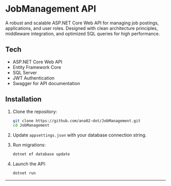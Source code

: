 #  JobManagement API

A robust and scalable ASP.NET Core Web API for managing job postings, applications, and user roles. Designed with clean architecture principles, middleware integration, and optimized SQL queries for high performance.


## Tech 

- ASP.NET Core Web API
- Entity Framework Core
- SQL Server
- JWT Authentication
- Swagger for API documentation

##  Installation

1. Clone the repository:
   ```bash
   git clone https://github.com/ana02-dot/JobManagement.git
   cd JobManagement
   ```

2. Update `appsettings.json` with your database connection string.

3. Run migrations:
   ```bash
   dotnet ef database update
   ```

4. Launch the API:
   ```bash
   dotnet run
   ```
---
